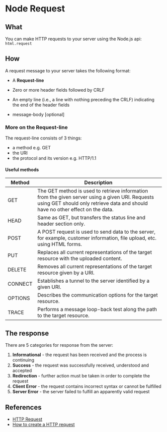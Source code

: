 # Node Request

## What

You can make HTTP requests to your server using the Node.js api: ```html.request```

## How

A request message to your server takes the following format:


* A __Request-line__

* Zero or more header fields followed by CRLF

* An empty line (i.e., a line with nothing preceding the CRLF)
indicating the end of the header fields

* message-body [optional]

### More on the Request-line

The request-line consists of 3 things:
 - a method e.g. GET
 - the URI
 - the protocol and its version e.g. HTTP/1.1

#### Useful methods

| Method  | Description  |
|---|---|
|GET|The GET method is used to retrieve information from the given server using a given URI. Requests using GET should only retrieve data and should have no other effect on the data.|
|HEAD|Same as GET, but transfers the status line and header section only.|
|POST|A POST request is used to send data to the server, for example, customer information, file upload, etc. using HTML forms.|
|PUT|Replaces all current representations of the target resource with the uploaded content.|
|DELETE|Removes all current representations of the target resource given by a URI.|
|CONNECT|Establishes a tunnel to the server identified by a given URI.|
|OPTIONS|Describes the communication options for the target resource.|
|TRACE|Performs a message loop-back test along the path to the target resource.|

## The response

There are 5 categories for response from the server:
1. __Informational__ - the request has been received and the process is continuing
2. __Success__ - the request was successfully received, understood and accepted
3. __Redirection__  - further action must be taken in order to complete the request
4. __Client Error__ - the request contains incorrect syntax or cannot be fulfilled
5. __Server Error__ - the server failed to fulfill an apparently valid request

## References

* [HTTP Request](http://www.tutorialspoint.com/http/http_requests.htm)
* [How to create a HTTP request](https://docs.nodejitsu.com/articles/HTTP/clients/how-to-create-a-HTTP-request)
